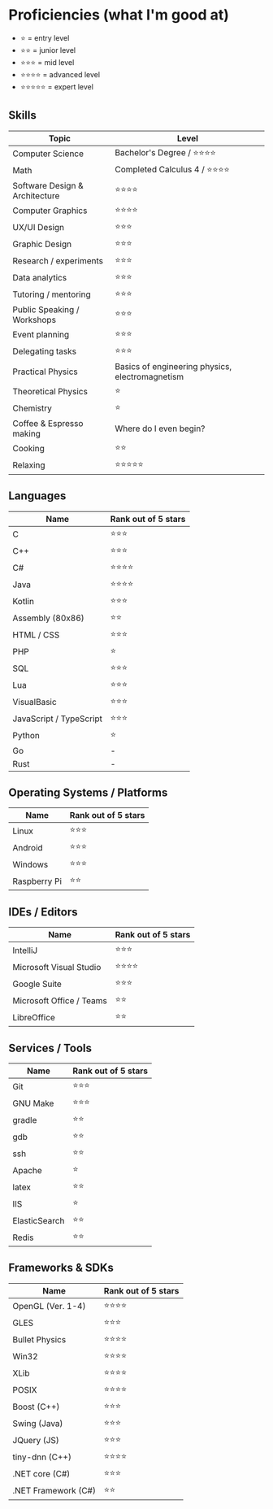 # Proficiencies (what I'm good at)
- :star: = entry level
- :star::star: = junior level
- :star::star::star: = mid level
- :star::star::star::star: = advanced level
- :star::star::star::star::star: = expert level

## Skills

| Topic | Level |
| ----- | ------------------- |
| Computer Science | Bachelor's Degree / :star::star::star::star: |
| Math  | Completed Calculus 4 / :star::star::star::star: |
| Software Design & Architecture | :star::star::star::star: |
| Computer Graphics | :star::star::star::star: |
| UX/UI Design | :star::star::star: |
| Graphic Design | :star::star::star: |
| Research / experiments | :star::star::star: |
| Data analytics | :star::star::star: |
| Tutoring / mentoring | :star::star::star: |
| Public Speaking / Workshops | :star::star::star: |
| Event planning | :star::star::star: |
| Delegating tasks | :star::star::star: |
| Practical Physics | Basics of engineering physics, electromagnetism |
| Theoretical Physics | :star: |
| Chemistry | :star: |
| Coffee & Espresso making | Where do I even begin? |
| Cooking | :star::star: |
| Relaxing | :star::star::star::star::star: |

## Languages

| Name                    | Rank out of 5 stars |
| ----------------------- | ------------------- |
| C                       | :star::star::star: |
| C++                     | :star::star::star: |
| C#                      | :star::star::star::star: |
| Java                    | :star::star::star::star: |
| Kotlin                  | :star::star::star: |
| Assembly (80x86)        | :star::star: |
| HTML / CSS              | :star::star::star: |
| PHP                     | :star: |
| SQL                     | :star::star::star: |
| Lua                     | :star::star::star: |
| VisualBasic             | :star::star::star: |
| JavaScript / TypeScript | :star::star::star: |
| Python                  | :star: |
| Go                      | - |
| Rust                    | - |

## Operating Systems / Platforms

| Name         | Rank out of 5 stars |
| ------------ | ------------------- |
| Linux        | :star::star::star:  |
| Android      | :star::star::star:  |
| Windows      | :star::star::star:  |
| Raspberry Pi | :star::star:        |

## IDEs / Editors

| Name          | Rank out of 5 stars |
| ------------- | ------------------- |
| IntelliJ | :star::star::star: |
| Microsoft Visual Studio | :star::star::star::star: |
| Google Suite | :star::star::star: |
| Microsoft Office / Teams | :star::star: |
| LibreOffice | :star::star: |

## Services / Tools

| Name          | Rank out of 5 stars |
| ------------- | ------------------- |
| Git           | :star::star::star: |
| GNU Make      | :star::star::star: |
| gradle        | :star::star: |
| gdb           | :star::star: |
| ssh           | :star::star: |
| Apache        | :star: |
| latex         | :star::star: |
| IIS           | :star: |
| ElasticSearch | :star::star: |
| Redis         | :star::star: |

## Frameworks & SDKs

| Name                | Rank out of 5 stars |
| ------------------- | ------------------- |
| OpenGL (Ver. 1-4)   | :star::star::star::star: |
| GLES                | :star::star::star: |
| Bullet Physics      | :star::star::star::star: |
| Win32               | :star::star::star::star: |
| XLib                | :star::star::star::star: |
| POSIX               | :star::star::star::star: |
| Boost (C++)         | :star::star::star: |
| Swing (Java)        | :star::star::star: |
| JQuery (JS)         | :star::star::star: |
| tiny-dnn (C++)      | :star::star::star::star: |
| .NET core (C#)      | :star::star::star: |
| .NET Framework (C#) | :star::star:             |
